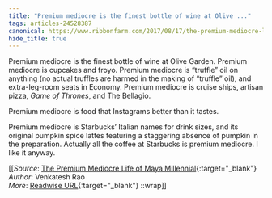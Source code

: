 ```yaml
---
title: "Premium mediocre is the finest bottle of wine at Olive ..."
tags: articles-24528387
canonical: https://www.ribbonfarm.com/2017/08/17/the-premium-mediocre-life-of-maya-millennial/
hide_title: true
---
```


Premium mediocre is the finest bottle of wine at Olive Garden. Premium mediocre is cupcakes and froyo. Premium mediocre is “truffle” oil on anything (no actual truffles are harmed in the making of “truffle” oil), and extra-leg-room seats in Economy. Premium mediocre is cruise ships, artisan pizza, *Game of Thrones*, and The Bellagio.

Premium mediocre is food that Instagrams better than it tastes.

Premium mediocre is Starbucks’ Italian names for drink sizes, and its original pumpkin spice lattes featuring a staggering absence of pumpkin in the preparation. Actually all the coffee at Starbucks is premium mediocre. I like it anyway.


[[_Source_: [The Premium Mediocre Life of Maya Millennial](https://www.ribbonfarm.com/2017/08/17/the-premium-mediocre-life-of-maya-millennial/){:target="_blank"}<br>
_Author_: Venkatesh Rao<br>
_More_: [Readwise URL](https://readwise.io/open/478418297){:target="_blank"}
::wrap]]